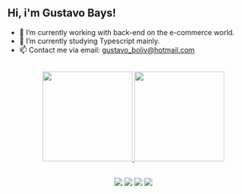 ## Hi, i'm Gustavo Bays!

- 🔭 I’m currently working with back-end on the e-commerce world.
- 🌱 I’m currently studying Typescript mainly.
- 📫 Contact me via email: gustavo_boliv@hotmail.com

##

<div align="center">
  <a href="https://github.com/gusbays">
  <img height="180em" src="https://github-readme-stats.vercel.app/api?username=gusbays&show_icons=true&theme=gotham&include_all_commits=true&count_private=true"/>
  <img height="180em" src="https://github-readme-stats.vercel.app/api/top-langs/?username=gusbays&layout=compact&langs_count=7&theme=gotham"/>
</div>

 ##
  
<div align="center">
  <a href="https://instagram.com/gusbays" target="_blank"><img src="https://img.shields.io/badge/-Instagram-%23E4405F?style=for-the-badge&logo=instagram&logoColor=white" target="_blank"></a>
  <a href = "mailto:gustavo_boliv@hotmail.com"><img src="https://img.shields.io/badge/Microsoft_Outlook-0078D4?style=for-the-badge&logo=microsoft-outlook&logoColor=white" target="_blank"></a>
  <a href="https://www.linkedin.com/in/gustavobays" target="_blank"><img src="https://img.shields.io/badge/-LinkedIn-%230077B5?style=for-the-badge&logo=linkedin&logoColor=white" target="_blank"></a>
  <a href="https://codepen.io/gusbays" target="_blank"><img src="https://img.shields.io/badge/Codepen-000000?style=for-the-badge&logo=codepen&logoColor=white" target="_blank"></a>
</div>
